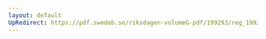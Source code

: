 ```yaml
---
layout: default
UpRedirect: https://pdf.swedeb.se/riksdagen-volumeG-pdf/199293/reg_199293/reg_199293_0423.pdf
---
```

